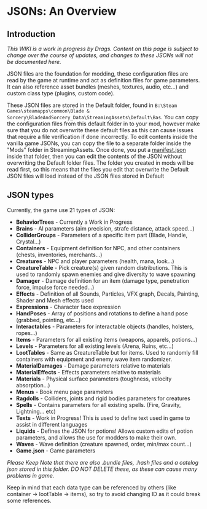 # JSONs: An Overview

##  Introduction
_This WIKI is a work in progress by Drags. Content on this page is subject to change over the course of updates, and changes to these JSONs will not be documented here._

JSON files are the foundation for modding, these configuration files are read by the game at runtime and act as definition files for game parameters. It can also reference asset bundles (meshes, textures, audio, etc...) and custom class type (plugins, custom code).

These JSON files are stored in the Default folder, found in ``B:\Steam Games\steamapps\common\Blade & Sorcery\BladeAndSorcery_Data\StreamingAssets\Default\Bas``. You can copy the configuration files from this default folder in to your mod, however make sure that you do not overwrite these default files as this can cause issues that require a file verification if done incorrectly.
To edit contents inside the vanilla game JSONs, you can copy the file to a separate folder inside the "Mods" folder in StreamingAssets. Once done, you put a [manifest.json](https://github.com/KospY/BasSDK/blob/master/_ModsExamples/ModFolder/WitchBroom/manifest.json) inside that folder, then you can edit the contents of the JSON without overwriting the Default folder files. The folder you created in mods will be read first, so this means that the files you edit that overwrite the Default JSON files will load instead of the JSON files stored in Default
##  JSON types
Currently, the game use 21 types of JSON:
* **BehaviorTrees** - Currently a Work in Progress
* **Brains** - AI parameters (aim precision, strafe distance, attack speed...)
* **ColliderGroups** - Parameters of a specific item part (Blade, Handle, Crystal...)
* **Containers** - Equipment definition for NPC, and other containers (chests, inventories, merchants...)
* **Creatures** - NPC and player parameters (health, mana, look...)
* **CreatureTable** - Pick creature(s) given random distributions. This is used to randomly spawn enemies and give diversity to wave spawning
* **Damager** - Damage definition for an item (damage type, penetration force, impulse force needed...)
* **Effects** - Definition of all Sounds, Particles, VFX graph, Decals, Painting, Shader and Mesh effects used
* **Expressions** - Character face expression
* **HandPoses** - Array of positions and rotations to define a hand pose (grabbed, pointing, etc...)
* **Interactables** - Parameters for interactable objects (handles, holsters, ropes...) 
* **Items** - Parameters for all existing items (weapons, apparels, potions...)
* **Levels** - Parameters for all existing levels (Arena, Ruins, etc...)
* **LootTables** - Same as CreatureTable but for items. Used to randomly fill containers with equipment and enemy wave item randomizer.
* **MaterialDamages** - Damage parameters relative to materials
* **MaterialEffects** - Effects parameters relative to materials
* **Materials** - Physical surface parameters (toughness, velocity absorption...)
* **Menus** - Book menu page parameters
* **Ragdolls** - Colliders, joints and rigid bodies parameters for creatures
* **Spells** - Contains parameters for all existing spells. (Fire, Gravity, Lightning... etc)
* **Texts** - Work in Progress! This is used to define text used in game to assist in different languages
* **Liquids** - Defines the JSON for potions! Allows custom edits of potion parameters, and allows the use for modders to make their own.
* **Waves** - Wave definition (creature spawned, order, min/max count...) 
* **Game.json** - Game parameters

_Please Keep Note that there are also .bundle files, .hash files and a catelog json stored in this folder. DO NOT DELETE these, as these can cause many problems in game._ 

Keep in mind that each data type can be referenced by others (like container -> lootTable -> items), so try to avoid changing ID as it could break some references.